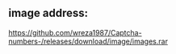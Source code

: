 

## image address:
https://github.com/wreza1987/Captcha-numbers-/releases/download/image/images.rar
